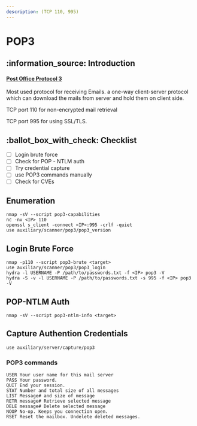 ```yaml
---
description: (TCP 110, 995)
---
```


# POP3

## :information\_source: Introduction

#### [Post Office Protocol 3](https://tools.ietf.org/html/rfc1939)

Most used protocol for receiving Emails. a one-way client-server protocol which can download the mails from server and hold them on client side.

TCP port 110 for non-encrypted mail retrieval

TCP port 995 for using SSL/TLS.

## :ballot\_box\_with\_check: Checklist

* [ ] Login brute force
* [ ] Check for POP - NTLM auth
* [ ] Try credential capture
* [ ] use POP3 commands manually&#x20;
* [ ] Check for CVEs

## Enumeration

```
nmap -sV --script pop3-capabilities
nc -nv <IP> 110
openssl s_client -connect <IP>:995 -crlf -quiet
use auxiliary/scanner/pop3/pop3_version
```

## Login Brute Force

```
nmap -p110 --script pop3-brute <target>
use auxiliary/scanner/pop3/pop3_login
hydra -l USERNAME -P /path/to/passwords.txt -f <IP> pop3 -V
hydra -S -v -l USERNAME -P /path/to/passwords.txt -s 995 -f <IP> pop3 -V
```

## POP-NTLM Auth

```
nmap -sV --script pop3-ntlm-info <target>
```

## Capture Authention Credentials

```
use auxiliary/server/capture/pop3
```

### POP3 commands

```
USER Your user name for this mail server
PASS Your password.
QUIT End your session.
STAT Number and total size of all messages
LIST Message# and size of message
RETR message# Retrieve selected message
DELE message# Delete selected message
NOOP No-op. Keeps you connection open.
RSET Reset the mailbox. Undelete deleted messages.
```
